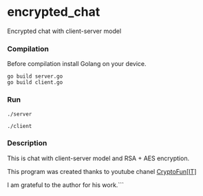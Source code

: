 # encrypted_chat
Encrypted chat with client-server model

### Compilation
Before compilation install Golang on your device.
```
go build server.go
go build client.go
```

### Run
```
./server

./client
```
### Description
This is chat with client-server model and RSA + AES encryption.

This program was created thanks to youtube chanel [CryptoFun[IT]](https://www.youtube.com/channel/UCqqISS-PyCnhjbpXqhclvaQ)

I am grateful to the author for his work.```
